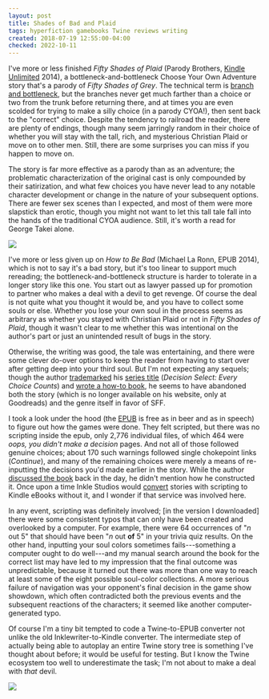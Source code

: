 ```yaml
---
layout: post
title: Shades of Bad and Plaid
tags: hyperfiction gamebooks Twine reviews writing
created: 2018-07-19 12:55:00-04:00
checked: 2022-10-11
---
```

I've more or less finished *Fifty Shades of Plaid* (Parody Brothers, [Kindle Unlimited](https://www.amazon.com/Fifty-Shades-Grey-Parody-shades-ebook/dp/B00KFXUWTG//ref=as_li_ss_il?ie=UTF8&linkCode=li2&tag=mcdema-20&linkId=474dfb9b433e59487a744a92a5a1780f) 2014), a bottleneck-and-bottleneck Choose Your Own Adventure story that's a parody of *Fifty Shades of Grey*.  The technical term is [branch and bottleneck](https://heterogenoustasks.wordpress.com/2015/01/26/standard-patterns-in-choice-based-games/), but the branches never get much farther than a choice or two from the trunk before returning there, and at times you are even scolded for trying to make a silly choice (in a parody CYOA!), then sent back to the "correct" choice.  Despite the tendency to railroad the reader, there are plenty of endings, though many seem jarringly random in their choice of whether you will stay with the tall, rich, and mysterious Christian Plaid or move on to other men.   Still, there are some surprises you can miss if you happen to move on.

The story is far more effective as a parody than as an adventure; the problematic characterization of the original cast is only compounded by their satirization, and what few choices you have never lead to any notable character development or change in the nature of your subsequent options.  There are fewer sex scenes than I expected, and most of them were more slapstick than erotic, though you might not want to let this tall tale fall into the hands of the traditional CYOA audience.  Still, it's worth a read for George Takei alone.

<a href="https://www.amazon.com/Fifty-Shades-Grey-Parody-shades-ebook/dp/B00KFXUWTG//ref=as_li_ss_il?ie=UTF8&linkCode=li2&tag=mcdema-20&linkId=474dfb9b433e59487a744a92a5a1780f" target="_blank"><img border="0" src="//ws-na.amazon-adsystem.com/widgets/q?_encoding=UTF8&ASIN=B00KFXUWTG&Format=_SL160_&ID=AsinImage&MarketPlace=US&ServiceVersion=20070822&WS=1&tag=mcdema-20" ></a><img src="https://ir-na.amazon-adsystem.com/e/ir?t=mcdema-20&l=li2&o=1&a=B00KFXUWTG" width="1" height="1" border="0" alt="" style="border:none !important; margin:0px !important;" />

I've more or less given up on *How to Be Bad* (Michael La Ronn, EPUB 2014), which is not to say it's a bad story, but it's too linear to support much rereading; the bottleneck-and-bottleneck structure is harder to tolerate in a longer story like this one.  You start out as lawyer passed up for promotion to partner who makes a deal with a devil to get revenge.  Of course the deal is not quite what you thought it would be, and you have to collect some souls or else.  Whether you lose your own soul in the process seems as arbitrary as whether you stayed with Christian Plaid or not in *Fifty Shades of Plaid*, though it wasn't clear to me whether this was intentional on the author's part or just an unintended result of bugs in the story.

Otherwise, the writing was good, the tale was entertaining, and there were some clever do-over options to keep the reader from having to start over after getting deep into your third soul.  But I'm not expecting any sequels; though the author [trademarked](https://www.trademarkia.com/decision-select-novel-every-choice-counts-86102773.html) his [series title](/blog/2017/10/29/choose-your-own-series/) (*Decision Select: Every Choice Counts*) and [wrote a how-to book](https://www.amazon.com/gp/product/B00X2OD8MI/ref=as_li_ss_il?ie=UTF8&SubscriptionId=1MGPYB6YW3HWK55XCGG2&linkCode=li2&tag=mcdema-20&linkId=97cc7f38517ce10a64c58d165a04ab86), he seems to have abandoned both the story (which is no longer available on his website, only at Goodreads) and the genre itself in favor of SFF.

I took a look under the hood (the [EPUB](https://www.goodreads.com/ebooks/download/20529997-how-to-be-bad) is free as in beer and as in speech) to figure out how the games were done.  They felt scripted, but there was no scripting inside the epub, only 2,776 individual files, of which 464 were *oops, you didn't make a decision* pages.  And not all of those followed genuine choices; about 170 such warnings followed single chokepoint links (*Continue*), and many of the remaining choices were merely a means of re-inputting the decisions you'd made earlier in the story.  While the author [discussed the book](https://selfpublishingadvice.org/writing-interactive-fiction-with-michael-la-ronn/) back in the day, he didn't mention how he constructed it.  Once upon a time Inkle Studios would [convert](https://www.inklestudios.com/inklewriter/kindle-ebooks/) stories with scripting to Kindle eBooks without it, and I wonder if that service was involved here.

In any event, scripting was definitely involved; [in the version I downloaded] there were some consistent typos that can only have been created and overlooked by a computer.  For example, there were 64 occurrences of "*n* out 5" that should have been "*n* out **of** 5" in your trivia quiz results.  On the other hand, inputting your soul colors sometimes fails---something a computer ought to do well---and my manual search around the book for the correct list may have led to my impression that the final outcome was unpredictable, because it turned out there was more than one way to reach at least some of the eight possible soul-color collections.  A more serious failure of navigation was your opponent's final decision in the game show showdown, which often contradicted both the previous events and the subsequent reactions of the characters; it seemed like another computer-generated typo.

Of course I'm a tiny bit tempted to code a Twine-to-EPUB converter not unlike the old Inklewriter-to-Kindle converter.  The intermediate step of actually being able to autoplay an entire Twine story tree is something I've thought about before; it would be useful for testing.  But I know the Twine ecosystem too well to underestimate the task; I'm not about to make a deal with *that* devil.

<a href="https://www.amazon.com/gp/product/B00X2OD8MI/ref=as_li_ss_il?ie=UTF8&SubscriptionId=1MGPYB6YW3HWK55XCGG2&linkCode=li2&tag=mcdema-20&linkId=97cc7f38517ce10a64c58d165a04ab86" target="_blank"><img border="0" src="//ws-na.amazon-adsystem.com/widgets/q?_encoding=UTF8&ASIN=B00X2OD8MI&Format=_SL160_&ID=AsinImage&MarketPlace=US&ServiceVersion=20070822&WS=1&tag=mcdema-20" ></a><img src="https://ir-na.amazon-adsystem.com/e/ir?t=mcdema-20&l=li2&o=1&a=B00X2OD8MI" width="1" height="1" border="0" alt="" style="border:none !important; margin:0px !important;" />

